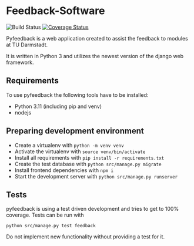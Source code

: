 # Feedback-Software
![Build Status](https://github.com/d120/pyfeedback/workflows/Test/badge.svg?branch=master)
[![Coverage Status](https://coveralls.io/repos/github/d120/pyfeedback/badge.svg?branch=master)](https://coveralls.io/github/d120/pyfeedback?branch=master)


Pyfeedback is a web application created to assist the feedback to modules at TU Darmstadt.

It is written in Python 3 and utilizes the newest version of the django web framework.

## Requirements

To use pyfeedback the following tools have to be installed:
* Python 3.11 (including pip and venv)
* nodejs

## Preparing development environment

* Create a virtualenv with `python -m venv venv`
* Activate the virtualenv with `source venv/bin/activate`
* Install all requirements with `pip install -r requirements.txt`
* Create the test database with `python src/manage.py migrate`
* Install frontend dependencies with `npm i`
* Start the development server with `python src/manage.py runserver`

## Tests
pyfeedback is using a test driven development and tries to get to 100% coverage. Tests can be run with
```
python src/manage.py test feedback
```
Do not implement new functionality without providing a test for it.
